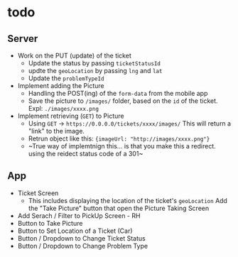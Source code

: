 # todo

## Server
* Work on the PUT (update) of the ticket 
    * Update the status by passing `ticketStatusId`
    * updte the `geoLocation` by passing `lng` and `lat`
    * Update the `problemTypeId`
* Implement adding the Picture
    * Handling the POST(ing) of the `form-data` from the mobile app
    * Save the picture to `/images/` folder, based on the `id` of the ticket. Expl: `./images/xxxx.png`
* Implement retrieving (`GET`) to Picture
    * Using `GET` -> `https://0.0.0.0/tickets/xxxx/images/` This will return a "link" to the image.
    * Retrun object like this: `{imageUrl: "http://images/xxxx.png"}`
    * ~True way of implemtnign this... is that you make this a redirect. using the reidect status code of a 301~

## App
* Ticket Screen
    * This includes displaying the location of the ticket's `geoLocation`
    Add the "Take Picture" button that open the Picture Taking Screen
* Add Serach / Filter to PickUp Screen - RH
* Button to Take Picture
* Button to Set Location of a Ticket (Car)
* Button / Dropdown to Change Ticket Status
* Button / Dropdown to Change Problem Type
